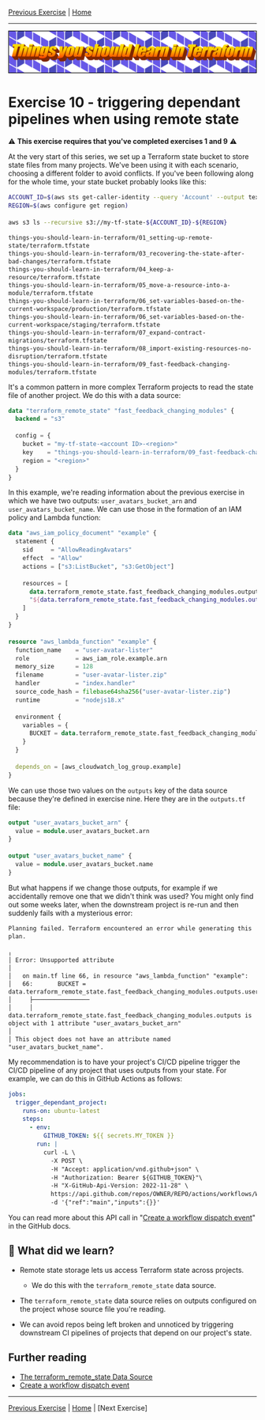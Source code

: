 [Previous Exercise] | [Home]

[Previous Exercise]: ../09_fast-feedback-changing-modules/README.md
[Home]: ../../README.md

---

![Things you should learn in Terraform](../../assets/logo.png)

# Exercise 10 - triggering dependant pipelines when using remote state

⚠️ **This exercise requires that you've completed exercises 1 and 9** ⚠️

At the very start of this series, we set up a Terraform state bucket to store
state files from many projects. We've been using it with each scenario,
choosing a different folder to avoid conflicts. If you've been following along
for the whole time, your state bucket probably looks like this:

```bash
ACCOUNT_ID=$(aws sts get-caller-identity --query 'Account' --output text)
REGION=$(aws configure get region)

aws s3 ls --recursive s3://my-tf-state-${ACCOUNT_ID}-${REGION}
```

```
things-you-should-learn-in-terraform/01_setting-up-remote-state/terraform.tfstate
things-you-should-learn-in-terraform/03_recovering-the-state-after-bad-changes/terraform.tfstate
things-you-should-learn-in-terraform/04_keep-a-resource/terraform.tfstate
things-you-should-learn-in-terraform/05_move-a-resource-into-a-module/terraform.tfstate
things-you-should-learn-in-terraform/06_set-variables-based-on-the-current-workspace/production/terraform.tfstate
things-you-should-learn-in-terraform/06_set-variables-based-on-the-current-workspace/staging/terraform.tfstate
things-you-should-learn-in-terraform/07_expand-contract-migrations/terraform.tfstate
things-you-should-learn-in-terraform/08_import-existing-resources-no-disruption/terraform.tfstate
things-you-should-learn-in-terraform/09_fast-feedback-changing-modules/terraform.tfstate
```

It's a common pattern in more complex Terraform projects to read the state file
of another project. We do this with a data source:

```terraform
data "terraform_remote_state" "fast_feedback_changing_modules" {
  backend = "s3"

  config = {
    bucket = "my-tf-state-<account ID>-<region>"
    key    = "things-you-should-learn-in-terraform/09_fast-feedback-changing-modules/terraform.tfstate"
    region = "<region>"
  }
}
```

In this example, we're reading information about the previous exercise in which
we have two outputs: `user_avatars_bucket_arn` and `user_avatars_bucket_name`.
We can use those in the formation of an IAM policy and Lambda function:

```terraform
data "aws_iam_policy_document" "example" {
  statement {
    sid     = "AllowReadingAvatars"
    effect  = "Allow"
    actions = ["s3:ListBucket", "s3:GetObject"]

    resources = [
      data.terraform_remote_state.fast_feedback_changing_modules.outputs.user_avatars_bucket_arn,
      "${data.terraform_remote_state.fast_feedback_changing_modules.outputs.user_avatars_bucket_arn}/*",
    ]
  }
}

resource "aws_lambda_function" "example" {
  function_name    = "user-avatar-lister"
  role             = aws_iam_role.example.arn
  memory_size      = 128
  filename         = "user-avatar-lister.zip"
  handler          = "index.handler"
  source_code_hash = filebase64sha256("user-avatar-lister.zip")
  runtime          = "nodejs18.x"

  environment {
    variables = {
      BUCKET = data.terraform_remote_state.fast_feedback_changing_modules.outputs.user_avatars_bucket_name
    }
  }

  depends_on = [aws_cloudwatch_log_group.example]
}
```

We can use those two values on the `outputs` key of the data source because
they're defined in exercise nine. Here they are in the `outputs.tf` file:

```terraform
output "user_avatars_bucket_arn" {
  value = module.user_avatars_bucket.arn
}

output "user_avatars_bucket_name" {
  value = module.user_avatars_bucket.name
}
```

But what happens if we change those outputs, for example if we accidentally
remove one that we didn't think was used? You might only find out some weeks
later, when the downstream project is re-run and then suddenly fails with a
mysterious error:

```
Planning failed. Terraform encountered an error while generating this plan.

╷
│ Error: Unsupported attribute
│ 
│   on main.tf line 66, in resource "aws_lambda_function" "example":
│   66:       BUCKET = data.terraform_remote_state.fast_feedback_changing_modules.outputs.user_avatars_bucket_name
│     ├────────────────
│     │ data.terraform_remote_state.fast_feedback_changing_modules.outputs is object with 1 attribute "user_avatars_bucket_arn"
│ 
│ This object does not have an attribute named "user_avatars_bucket_name".
```

My recommendation is to have your project's CI/CD pipeline trigger the CI/CD
pipeline of any project that uses outputs from your state. For example, we can
do this in GitHub Actions as follows:

```yaml
jobs:
  trigger_dependant_project:
    runs-on: ubuntu-latest
    steps:
      - env:
          GITHUB_TOKEN: ${{ secrets.MY_TOKEN }}
        run: |
          curl -L \
            -X POST \
            -H "Accept: application/vnd.github+json" \
            -H "Authorization: Bearer ${GITHUB_TOKEN}"\
            -H "X-GitHub-Api-Version: 2022-11-28" \
            https://api.github.com/repos/OWNER/REPO/actions/workflows/WORKFLOW_ID/dispatches \
            -d '{"ref":"main","inputs":{}}'
```

You can read more about this API call in "[Create a workflow dispatch event]"
in the GitHub docs.

[Create a workflow dispatch event]: https://docs.github.com/en/rest/actions/workflows?apiVersion=2022-11-28#create-a-workflow-dispatch-event

## 🍎 What did we learn?

* Remote state storage lets us access Terraform state across projects.

    * We do this with the `terraform_remote_state` data source.

* The `terraform_remote_state` data source relies on outputs configured on the
  project whose source file you're reading.

* We can avoid repos being left broken and unnoticed by triggering downstream
  CI pipelines of projects that depend on our project's state.

## Further reading

* [The terraform_remote_state Data Source](https://developer.hashicorp.com/terraform/language/state/remote-state-data)
* [Create a workflow dispatch event]

---

[Previous Exercise] | [Home] | [Next Exercise]
